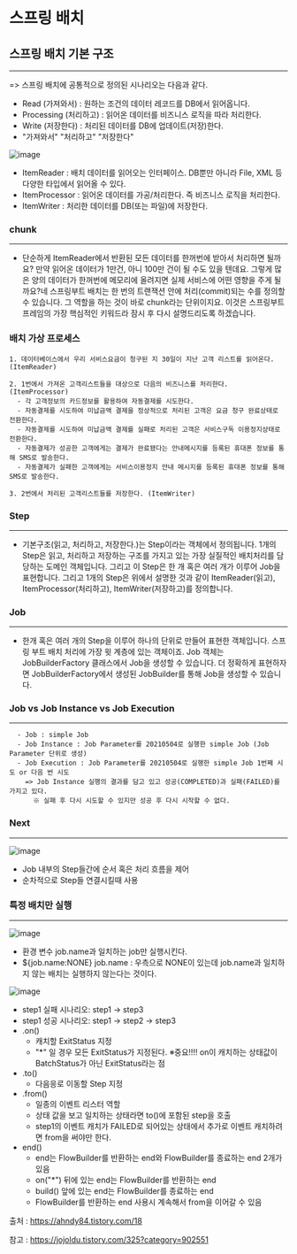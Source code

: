 # 스프링 배치 

## 스프링 배치 기본 구조
----
=> 스프링 배치에 공통적으로 정의된 시나리오는 다음과 같다.
  + Read (가져와서) : 원하는 조건의 데이터 레코드를 DB에서 읽어옵니다.
  + Processing (처리하고) : 읽어온 데이터를 비즈니스 로직을 따라 처리한다.
  + Write (저장한다) : 처리된 데이터를 DB에 업데이트(저장)한다.
  + "가져와서" "처리하고" "저장한다"

![image](https://user-images.githubusercontent.com/76584547/116872774-73334380-ac51-11eb-8fab-bcaccc3e3303.png)

+ ItemReader  : 배치 데이터를 읽어오는 인터페이스. DB뿐만 아니라 File, XML 등 다양한 타입에서 읽어올 수 있다.
+ ItemProcessor : 읽어온 데이터를 가공/처리한다. 즉 비즈니스 로직을 처리한다.
+ ItemWriter : 처리한 데이터를 DB(또는 파일)에 저장한다.

### chunk
----
  + 단순하게 ItemReader에서 반환된 모든 데이터를 한꺼번에 받아서 처리하면 될까요? 만약 읽어온 데이터가 1만건, 아니 100만 건이 될 수도 있을 텐데요. 그렇게 많은 양의 데이터가 한꺼번에 메모리에 올려지면 실제 서비스에 어떤 영향을 주게 될까요?네 스프링부트 배치는 한 번의 트랜잭션 안에 처리(commit)되는 수를 정의할 수 있습니다. 그 역할을 하는 것이 바로 chunk라는 단위이지요. 이것은 스프링부트프레임의 가장 핵심적인 키워드라 잠시 후 다시 설명드리도록 하겠습니다.

### 배치 가상 프로세스
```
1. 데이터베이스에서 우리 서비스요금이 청구된 지 30일이 지난 고객 리스트를 읽어온다.  (ItemReader)

2. 1번에서 가져온 고객리스트들을 대상으로 다음의 비즈니스를 처리한다.  (ItemProcessor)
  - 각 고객정보의 카드정보를 활용하여 자동결제를 시도한다.
  - 자동결제를 시도하여 미납금액 결제을 정상적으로 처리된 고객은 요금 청구 완료상태로 전환한다.
  - 자동결제를 시도하여 미납금액 결제를 실패로 처리된 고객은 서비스구독 이용정지상태로 전환한다.
  - 자동결제가 성공한 고객에게는 결제가 완료됐다는 안내메시지를 등록된 휴대폰 정보를 통해 SMS로 발송한다.
  - 자동결제가 실패한 고객에게는 서비스이용정지 안내 메시지를 등록된 휴대폰 정보를 통해 SMS로 발송한다.

3. 2번에서 처리된 고객리스트들를 저장한다. (ItemWriter)
```


### Step
----
  + 기본구조(읽고, 처리하고, 저장한다.)는 Step이라는 객체에서 정의됩니다. 1개의 Step은 읽고, 처리하고 저장하는 구조를 가지고 있는 가장 실질적인 배치처리를 담당하는 도메인 객체입니다. 그리고 이 Step은 한 개 혹은 여러 개가 이루어 Job을 표현합니다. 그리고 1개의 Step은 위에서 설명한 것과 같이 ItemReader(읽고), ItemProcessor(처리하고), ItemWriter(저장하고)를 정의합니다.

### Job
----
  + 한개 혹은 여러 개의 Step을 이루어 하나의 단위로 만들어 표현한 객체입니다. 스프링 부트 배치 처리에 가장 윗 계층에 있는 객체이죠. Job 객체는 JobBuilderFactory 클래스에서 Job을 생성할 수 있습니다. 더 정확하게 표현하자면 JobBuilderFactory에서 생성된 JobBuilder를 통해 Job을 생성할 수 있습니다.

### Job vs Job Instance vs Job Execution
----
```
  - Job : simple Job
  - Job Instance : Job Parameter를 20210504로 실행한 simple Job (Job Parameter 단위로 생성)
  - Job Execution : Job Parameter를 20210504로 실행한 simple Job 1번째 시도 or 다음 번 시도
    => Job Instance 실행의 결과를 담고 있고 성공(COMPLETED)과 실패(FAILED)를 가지고 있다.
      ※ 실패 후 다시 시도할 수 있지만 성공 후 다시 시작할 수 없다.
```


### Next
----
![image](https://user-images.githubusercontent.com/76584547/117094725-7f2d1b80-ad9f-11eb-893f-ef9e2af4b96c.png)
  + Job 내부의 Step들간에 순서 혹은 처리 흐름을 제어
  + 순차적으로 Step들 연결시킬때 사용


### 특정 배치만 실행
----
![image](https://user-images.githubusercontent.com/76584547/117094765-a08e0780-ad9f-11eb-9ad7-56a18ea1c396.png)
  + 환경 변수 job.name과 일치하는 job만 실행시킨다. 
  + ${job.name:NONE} job.name : 우측으로 NONE이 있는데 job.name과 일치하지 않는 배치는 실행하지 않는다는 것이다.

![image](https://user-images.githubusercontent.com/76584547/117096104-0a5be080-ada3-11eb-8b29-139c1682d7bc.png)
  + step1 실패 시나리오: step1 -> step3
  + step1 성공 시나리오: step1 -> step2 -> step3
  + .on()
    + 캐치할 ExitStatus 지정
    + "*" 일 경우 모든 ExitStatus가 지정된다. ※중요!!!! on이 캐치하는 상태값이 BatchStatus가 아닌 ExitStatus라는 점
  + .to()
    + 다음응로 이동할 Step 지정
  + .from()
    + 일종의 이벤트 리스터 역할
    + 상태 값을 보고 일치하는 상태라면 to()에 포함된 step을 호출
    + step1의 이벤트 캐치가 FAILED로 되어있는 상태에서 추가로 이벤트 캐치하려면 from을 써야만 한다.  
  + end()
    + end는 FlowBuilder를 반환하는 end와 FlowBuilder를 종료하는 end 2개가 있음
    + on("*") 뒤에 있는 end는 FlowBuilder를 반환하는 end
    + build() 앞에 있는 end는 FlowBuilder를 종료하는 end
    + FlowBuilder를 반환하는 end 사용시 계속해서 from을 이어갈 수 있음 

출처 : https://ahndy84.tistory.com/18

참고 : https://jojoldu.tistory.com/325?category=902551
